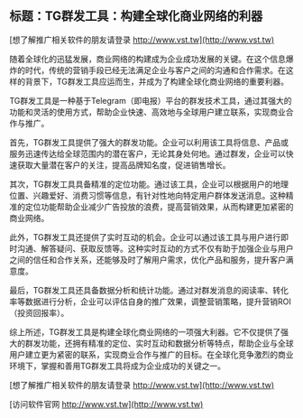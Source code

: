 ## **标题：TG群发工具：构建全球化商业网络的利器**

[想了解推广相关软件的朋友请登录 http://www.vst.tw](http://www.vst.tw)

随着全球化的迅猛发展，商业网络的构建成为企业成功发展的关键。在这个信息爆炸的时代，传统的营销手段已经无法满足企业与客户之间的沟通和合作需求。在这样的背景下，TG群发工具应运而生，并成为了构建全球化商业网络的重要利器。

TG群发工具是一种基于Telegram（即电报）平台的群发技术工具，通过其强大的功能和灵活的使用方式，帮助企业快速、高效地与全球用户建立联系，实现商业合作与推广。

首先，TG群发工具提供了强大的群发功能。企业可以利用该工具将信息、产品或服务迅速传达给全球范围内的潜在客户，无论其身处何地。通过群发，企业可以快速获取大量潜在客户的关注，提高品牌知名度，促进销售增长。

其次，TG群发工具具备精准的定位功能。通过该工具，企业可以根据用户的地理位置、兴趣爱好、消费习惯等信息，有针对性地向特定用户群体发送消息。这种精准的定位功能帮助企业减少广告投放的浪费，提高营销效果，从而构建更加紧密的商业网络。

此外，TG群发工具还提供了实时互动的机会。企业可以通过该工具与用户进行即时沟通、解答疑问、获取反馈等。这种实时互动的方式不仅有助于加强企业与用户之间的信任和合作关系，还能够及时了解用户需求，优化产品和服务，提升客户满意度。

最后，TG群发工具还具备数据分析和统计功能。通过对群发消息的阅读率、转化率等数据进行分析，企业可以评估自身的推广效果，调整营销策略，提升营销ROI（投资回报率）。

综上所述，TG群发工具是构建全球化商业网络的一项强大利器。它不仅提供了强大的群发功能，还拥有精准的定位、实时互动和数据分析等特点，帮助企业与全球用户建立更为紧密的联系，实现商业合作与推广的目标。在全球化竞争激烈的商业环境下，掌握和善用TG群发工具将成为企业成功的关键之一。

[想了解推广相关软件的朋友请登录 http://www.vst.tw](http://www.vst.tw)


[访问软件官网 http://www.vst.tw](http://www.vst.tw)
